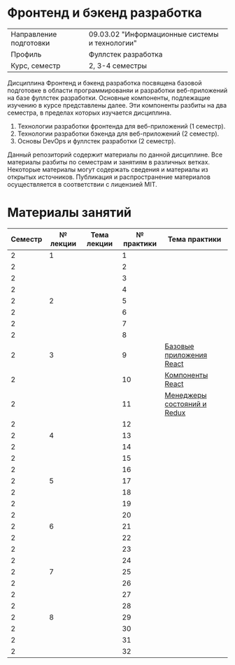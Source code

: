 # Фронтенд и бэкенд разработка
|||
|---|---|
|Направление подготовки|09.03.02 "Информационные системы и технологии"|
|Профиль|Фуллстек разработка|
|Курс, семестр|2, 3-4 семестры|

Дисциплина Фронтенд и бэкенд разработка посвящена базовой подготовке в области программированяи и разработки веб-приложений на базе фуллстек разработки. Основные компоненты, подлежащие изучению в курсе представлены далее. Эти компоненты разбиты на два семестра, в пределах которых изучается дисциплина. 
1. Технологии разработки фронтенда для веб-приложений (1 семестр).
2. Технологии разработки бэкенда для веб-приложений (2 семестр).
3. Основы DevOps и фуллстек разработки (2 семестр).

Данный репозиторий содержит материалы по данной дисциплине. Все материалы разбиты по семестрам и занятиям в различных ветках. Некоторые материалы могут содержать сведения и материалы из открытых источников. Публикация и распространение материалов осуществляется в соответствии с лицензией MIT.

# Материалы занятий

|Семестр|№ лекции|Тема лекции|№ практики|Тема практики|
|---|---|---|---|---|
|2|1||1|[](https://github.com/astafiev-rustam/frontend-and-backend-development/tree/Practice-2-1)|
|2|||2|[](https://github.com/astafiev-rustam/frontend-and-backend-development/tree/Practice-2-2)|
|2|||3|[](https://github.com/astafiev-rustam/frontend-and-backend-development/tree/Practice-2-3)|
|2|||4|[](https://github.com/astafiev-rustam/frontend-and-backend-development/tree/Practice-2-4)|
|2|2||5|[](https://github.com/astafiev-rustam/frontend-and-backend-development/tree/Practice-2-5)|
|2|||6|[](https://github.com/astafiev-rustam/frontend-and-backend-development/tree/Practice-2-6)|
|2|||7|[](https://github.com/astafiev-rustam/frontend-and-backend-development/tree/Practice-2-7)|
|2|||8|[](https://github.com/astafiev-rustam/frontend-and-backend-development/tree/Practice-2-8)|
|2|3||9|[Базовые приложения React](https://github.com/astafiev-rustam/frontend-and-backend-development/tree/Practice-2-9)|
|2|||10|[Компоненты React](https://github.com/astafiev-rustam/frontend-and-backend-development/tree/Practice-2-10)|
|2|||11|[Менеджеры состояний и Redux](https://github.com/astafiev-rustam/frontend-and-backend-development/tree/Practice-2-11)|
|2|||12|[](https://github.com/astafiev-rustam/frontend-and-backend-development/tree/Practice-2-12)|
|2|4||13|[](https://github.com/astafiev-rustam/frontend-and-backend-development/tree/Practice-2-13)|
|2|||14|[](https://github.com/astafiev-rustam/frontend-and-backend-development/tree/Practice-2-14)|
|2|||15|[](https://github.com/astafiev-rustam/frontend-and-backend-development/tree/Practice-2-15)|
|2|||16|[](https://github.com/astafiev-rustam/frontend-and-backend-development/tree/Practice-2-16)|
|2|5||17|[](https://github.com/astafiev-rustam/frontend-and-backend-development/tree/Practice-2-17)|
|2|||18|[](https://github.com/astafiev-rustam/frontend-and-backend-development/tree/Practice-2-18)|
|2|||19|[](https://github.com/astafiev-rustam/frontend-and-backend-development/tree/Practice-2-19)|
|2|||20|[](https://github.com/astafiev-rustam/frontend-and-backend-development/tree/Practice-2-20)|
|2|6||21|[](https://github.com/astafiev-rustam/frontend-and-backend-development/tree/Practice-2-21)|
|2|||22|[](https://github.com/astafiev-rustam/frontend-and-backend-development/tree/Practice-2-22)|
|2|||23|[](https://github.com/astafiev-rustam/frontend-and-backend-development/tree/Practice-2-23)|
|2|||24|[](https://github.com/astafiev-rustam/frontend-and-backend-development/tree/Practice-2-24)|
|2|7||25|[](https://github.com/astafiev-rustam/frontend-and-backend-development/tree/Practice-2-25)|
|2|||26|[](https://github.com/astafiev-rustam/frontend-and-backend-development/tree/Practice-2-26)|
|2|||27|[](https://github.com/astafiev-rustam/frontend-and-backend-development/tree/Practice-2-27)|
|2|||28|[](https://github.com/astafiev-rustam/frontend-and-backend-development/tree/Practice-2-28)|
|2|8||29|[](https://github.com/astafiev-rustam/frontend-and-backend-development/tree/Practice-2-29)|
|2|||30|[](https://github.com/astafiev-rustam/frontend-and-backend-development/tree/Practice-2-30)|
|2|||31|[](https://github.com/astafiev-rustam/frontend-and-backend-development/tree/Practice-2-31)|
|2|||32|[](https://github.com/astafiev-rustam/frontend-and-backend-development/tree/Practice-2-32)|
